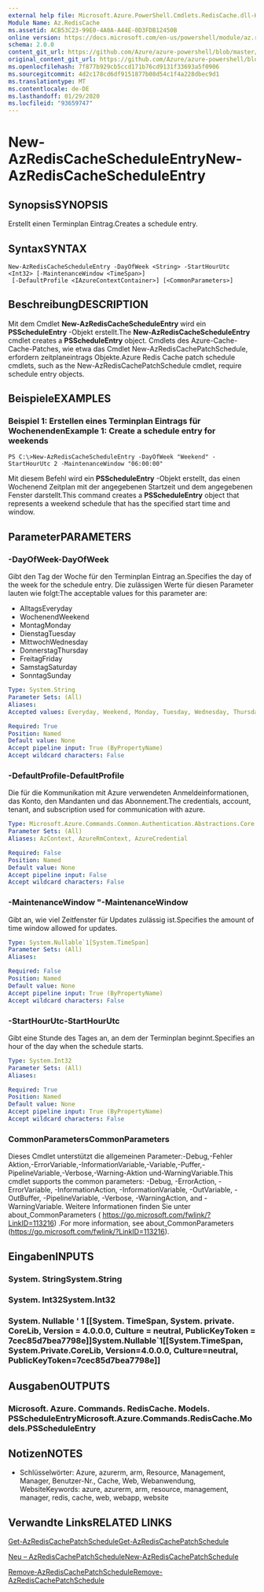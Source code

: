 ```yaml
---
external help file: Microsoft.Azure.PowerShell.Cmdlets.RedisCache.dll-Help.xml
Module Name: Az.RedisCache
ms.assetid: ACB53C23-99E0-4A0A-A44E-0D3FDB12450B
online version: https://docs.microsoft.com/en-us/powershell/module/az.rediscache/new-azrediscachescheduleentry
schema: 2.0.0
content_git_url: https://github.com/Azure/azure-powershell/blob/master/src/RedisCache/RedisCache/help/New-AzRedisCacheScheduleEntry.md
original_content_git_url: https://github.com/Azure/azure-powershell/blob/master/src/RedisCache/RedisCache/help/New-AzRedisCacheScheduleEntry.md
ms.openlocfilehash: 7f877b929cb5ccd171b76cd9131f33693a5f0906
ms.sourcegitcommit: 4d2c178cd6df9151877b08d54c1f4a228dbec9d1
ms.translationtype: MT
ms.contentlocale: de-DE
ms.lasthandoff: 01/29/2020
ms.locfileid: "93659747"
---
```

# <span data-ttu-id="e7980-101">New-AzRedisCacheScheduleEntry</span><span class="sxs-lookup"><span data-stu-id="e7980-101">New-AzRedisCacheScheduleEntry</span></span>

## <span data-ttu-id="e7980-102">Synopsis</span><span class="sxs-lookup"><span data-stu-id="e7980-102">SYNOPSIS</span></span>
<span data-ttu-id="e7980-103">Erstellt einen Terminplan Eintrag.</span><span class="sxs-lookup"><span data-stu-id="e7980-103">Creates a schedule entry.</span></span>

## <span data-ttu-id="e7980-104">Syntax</span><span class="sxs-lookup"><span data-stu-id="e7980-104">SYNTAX</span></span>

```
New-AzRedisCacheScheduleEntry -DayOfWeek <String> -StartHourUtc <Int32> [-MaintenanceWindow <TimeSpan>]
 [-DefaultProfile <IAzureContextContainer>] [<CommonParameters>]
```

## <span data-ttu-id="e7980-105">Beschreibung</span><span class="sxs-lookup"><span data-stu-id="e7980-105">DESCRIPTION</span></span>
<span data-ttu-id="e7980-106">Mit dem Cmdlet **New-AzRedisCacheScheduleEntry** wird ein **PSScheduleEntry** -Objekt erstellt.</span><span class="sxs-lookup"><span data-stu-id="e7980-106">The **New-AzRedisCacheScheduleEntry** cmdlet creates a **PSScheduleEntry** object.</span></span>
<span data-ttu-id="e7980-107">Cmdlets des Azure-Cache-Cache-Patches, wie etwa das Cmdlet New-AzRedisCachePatchSchedule, erfordern zeitplaneintrags Objekte.</span><span class="sxs-lookup"><span data-stu-id="e7980-107">Azure Redis Cache patch schedule cmdlets, such as the New-AzRedisCachePatchSchedule cmdlet, require schedule entry objects.</span></span>

## <span data-ttu-id="e7980-108">Beispiele</span><span class="sxs-lookup"><span data-stu-id="e7980-108">EXAMPLES</span></span>

### <span data-ttu-id="e7980-109">Beispiel 1: Erstellen eines Terminplan Eintrags für Wochenenden</span><span class="sxs-lookup"><span data-stu-id="e7980-109">Example 1: Create a schedule entry for weekends</span></span>
```
PS C:\>New-AzRedisCacheScheduleEntry -DayOfWeek "Weekend" -StartHourUtc 2 -MaintenanceWindow "06:00:00"
```

<span data-ttu-id="e7980-110">Mit diesem Befehl wird ein **PSScheduleEntry** -Objekt erstellt, das einen Wochenend Zeitplan mit der angegebenen Startzeit und dem angegebenen Fenster darstellt.</span><span class="sxs-lookup"><span data-stu-id="e7980-110">This command creates a **PSScheduleEntry** object that represents a weekend schedule that has the specified start time and window.</span></span>

## <span data-ttu-id="e7980-111">Parameter</span><span class="sxs-lookup"><span data-stu-id="e7980-111">PARAMETERS</span></span>

### <span data-ttu-id="e7980-112">-DayOfWeek</span><span class="sxs-lookup"><span data-stu-id="e7980-112">-DayOfWeek</span></span>
<span data-ttu-id="e7980-113">Gibt den Tag der Woche für den Terminplan Eintrag an.</span><span class="sxs-lookup"><span data-stu-id="e7980-113">Specifies the day of the week for the schedule entry.</span></span>
<span data-ttu-id="e7980-114">Die zulässigen Werte für diesen Parameter lauten wie folgt:</span><span class="sxs-lookup"><span data-stu-id="e7980-114">The acceptable values for this parameter are:</span></span>
- <span data-ttu-id="e7980-115">Alltags</span><span class="sxs-lookup"><span data-stu-id="e7980-115">Everyday</span></span> 
- <span data-ttu-id="e7980-116">Wochenend</span><span class="sxs-lookup"><span data-stu-id="e7980-116">Weekend</span></span> 
- <span data-ttu-id="e7980-117">Montag</span><span class="sxs-lookup"><span data-stu-id="e7980-117">Monday</span></span> 
- <span data-ttu-id="e7980-118">Dienstag</span><span class="sxs-lookup"><span data-stu-id="e7980-118">Tuesday</span></span> 
- <span data-ttu-id="e7980-119">Mittwoch</span><span class="sxs-lookup"><span data-stu-id="e7980-119">Wednesday</span></span> 
- <span data-ttu-id="e7980-120">Donnerstag</span><span class="sxs-lookup"><span data-stu-id="e7980-120">Thursday</span></span> 
- <span data-ttu-id="e7980-121">Freitag</span><span class="sxs-lookup"><span data-stu-id="e7980-121">Friday</span></span> 
- <span data-ttu-id="e7980-122">Samstag</span><span class="sxs-lookup"><span data-stu-id="e7980-122">Saturday</span></span> 
- <span data-ttu-id="e7980-123">Sonntag</span><span class="sxs-lookup"><span data-stu-id="e7980-123">Sunday</span></span>

```yaml
Type: System.String
Parameter Sets: (All)
Aliases:
Accepted values: Everyday, Weekend, Monday, Tuesday, Wednesday, Thursday, Friday, Saturday, Sunday

Required: True
Position: Named
Default value: None
Accept pipeline input: True (ByPropertyName)
Accept wildcard characters: False
```

### <span data-ttu-id="e7980-124">-DefaultProfile</span><span class="sxs-lookup"><span data-stu-id="e7980-124">-DefaultProfile</span></span>
<span data-ttu-id="e7980-125">Die für die Kommunikation mit Azure verwendeten Anmeldeinformationen, das Konto, den Mandanten und das Abonnement.</span><span class="sxs-lookup"><span data-stu-id="e7980-125">The credentials, account, tenant, and subscription used for communication with azure.</span></span>

```yaml
Type: Microsoft.Azure.Commands.Common.Authentication.Abstractions.Core.IAzureContextContainer
Parameter Sets: (All)
Aliases: AzContext, AzureRmContext, AzureCredential

Required: False
Position: Named
Default value: None
Accept pipeline input: False
Accept wildcard characters: False
```

### <span data-ttu-id="e7980-126">-MaintenanceWindow "</span><span class="sxs-lookup"><span data-stu-id="e7980-126">-MaintenanceWindow</span></span>
<span data-ttu-id="e7980-127">Gibt an, wie viel Zeitfenster für Updates zulässig ist.</span><span class="sxs-lookup"><span data-stu-id="e7980-127">Specifies the amount of time window allowed for updates.</span></span>

```yaml
Type: System.Nullable`1[System.TimeSpan]
Parameter Sets: (All)
Aliases:

Required: False
Position: Named
Default value: None
Accept pipeline input: True (ByPropertyName)
Accept wildcard characters: False
```

### <span data-ttu-id="e7980-128">-StartHourUtc</span><span class="sxs-lookup"><span data-stu-id="e7980-128">-StartHourUtc</span></span>
<span data-ttu-id="e7980-129">Gibt eine Stunde des Tages an, an dem der Terminplan beginnt.</span><span class="sxs-lookup"><span data-stu-id="e7980-129">Specifies an hour of the day when the schedule starts.</span></span>

```yaml
Type: System.Int32
Parameter Sets: (All)
Aliases:

Required: True
Position: Named
Default value: None
Accept pipeline input: True (ByPropertyName)
Accept wildcard characters: False
```

### <span data-ttu-id="e7980-130">CommonParameters</span><span class="sxs-lookup"><span data-stu-id="e7980-130">CommonParameters</span></span>
<span data-ttu-id="e7980-131">Dieses Cmdlet unterstützt die allgemeinen Parameter:-Debug,-Fehler Aktion,-ErrorVariable,-InformationVariable,-Variable,-Puffer,-PipelineVariable,-Verbose,-Warning-Aktion und-WarningVariable.</span><span class="sxs-lookup"><span data-stu-id="e7980-131">This cmdlet supports the common parameters: -Debug, -ErrorAction, -ErrorVariable, -InformationAction, -InformationVariable, -OutVariable, -OutBuffer, -PipelineVariable, -Verbose, -WarningAction, and -WarningVariable.</span></span> <span data-ttu-id="e7980-132">Weitere Informationen finden Sie unter about_CommonParameters ( https://go.microsoft.com/fwlink/?LinkID=113216) .</span><span class="sxs-lookup"><span data-stu-id="e7980-132">For more information, see about_CommonParameters (https://go.microsoft.com/fwlink/?LinkID=113216).</span></span>

## <span data-ttu-id="e7980-133">Eingaben</span><span class="sxs-lookup"><span data-stu-id="e7980-133">INPUTS</span></span>

### <span data-ttu-id="e7980-134">System. String</span><span class="sxs-lookup"><span data-stu-id="e7980-134">System.String</span></span>

### <span data-ttu-id="e7980-135">System. Int32</span><span class="sxs-lookup"><span data-stu-id="e7980-135">System.Int32</span></span>

### <span data-ttu-id="e7980-136">System. Nullable ' 1 [[System. TimeSpan, System. private. CoreLib, Version = 4.0.0.0, Culture = neutral, PublicKeyToken = 7cec85d7bea7798e]]</span><span class="sxs-lookup"><span data-stu-id="e7980-136">System.Nullable\`1[[System.TimeSpan, System.Private.CoreLib, Version=4.0.0.0, Culture=neutral, PublicKeyToken=7cec85d7bea7798e]]</span></span>

## <span data-ttu-id="e7980-137">Ausgaben</span><span class="sxs-lookup"><span data-stu-id="e7980-137">OUTPUTS</span></span>

### <span data-ttu-id="e7980-138">Microsoft. Azure. Commands. RedisCache. Models. PSScheduleEntry</span><span class="sxs-lookup"><span data-stu-id="e7980-138">Microsoft.Azure.Commands.RedisCache.Models.PSScheduleEntry</span></span>

## <span data-ttu-id="e7980-139">Notizen</span><span class="sxs-lookup"><span data-stu-id="e7980-139">NOTES</span></span>
* <span data-ttu-id="e7980-140">Schlüsselwörter: Azure, azurerm, arm, Resource, Management, Manager, Benutzer-Nr., Cache, Web, Webanwendung, Website</span><span class="sxs-lookup"><span data-stu-id="e7980-140">Keywords: azure, azurerm, arm, resource, management, manager, redis, cache, web, webapp, website</span></span>

## <span data-ttu-id="e7980-141">Verwandte Links</span><span class="sxs-lookup"><span data-stu-id="e7980-141">RELATED LINKS</span></span>

[<span data-ttu-id="e7980-142">Get-AzRedisCachePatchSchedule</span><span class="sxs-lookup"><span data-stu-id="e7980-142">Get-AzRedisCachePatchSchedule</span></span>](./Get-AzRedisCachePatchSchedule.md)

[<span data-ttu-id="e7980-143">Neu – AzRedisCachePatchSchedule</span><span class="sxs-lookup"><span data-stu-id="e7980-143">New-AzRedisCachePatchSchedule</span></span>](./New-AzRedisCachePatchSchedule.md)

[<span data-ttu-id="e7980-144">Remove-AzRedisCachePatchSchedule</span><span class="sxs-lookup"><span data-stu-id="e7980-144">Remove-AzRedisCachePatchSchedule</span></span>](./Remove-AzRedisCachePatchSchedule.md)


